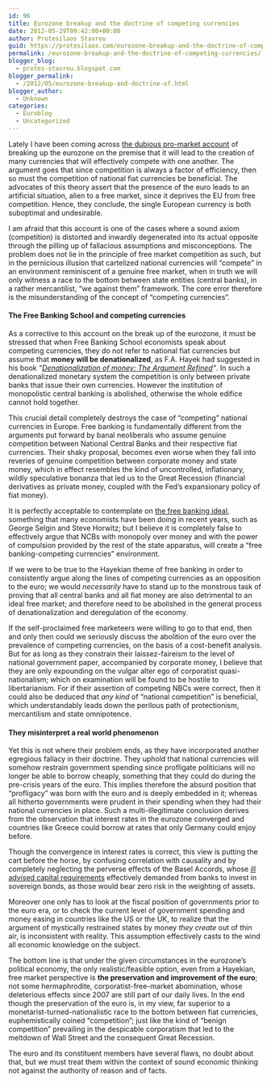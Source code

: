 ```yaml
---
id: 96
title: Eurozone breakup and the doctrine of competing currencies
date: 2012-05-29T09:42:00+00:00
author: Protesilaos Stavrou
guid: https://protesilaos.com/eurozone-breakup-and-the-doctrine-of-competing-currencies/
permalink: /eurozone-breakup-and-the-doctrine-of-competing-currencies/
blogger_blog:
  - protes-stavrou.blogspot.com
blogger_permalink:
  - /2012/05/eurozone-breakup-and-doctrine-of.html
blogger_author:
  - Unknown
categories:
  - Euroblog
  - Uncategorized
---
```

Lately I have been coming across <a href="http://www.ft.com/intl/cms/s/0/8386c83e-a368-11e1-988e-00144feabdc0.html#axzz1wBrlOSQm" target="_blank">the dubious pro-market account</a> of breaking up the eurozone on the premise that it will lead to the creation of many currencies that will effectively compete with one another. The argument goes that since competition is always a factor of efficiency, then so must the competition of national fiat currencies be beneficial. The advocates of this theory assert that the presence of the euro leads to an artificial situation, alien to a free market, since it deprives the EU from free competition. Hence, they conclude, the single European currency is both suboptimal and undesirable.

I am afraid that this account is one of the cases where a sound axiom (competition) is distorted and inwardly degenerated into its actual opposite through the pilling up of fallacious assumptions and misconceptions. The problem does not lie in the principle of free market competition as such, but in the pernicious illusion that cartelized national currencies will &#8220;compete&#8221; in an environment reminiscent of a genuine free market, when in truth we will only witness a race to the bottom between state entities (central banks), in a rather mercantilist, &#8220;we against them&#8221; framework. The core error therefore is the misunderstanding of the concept of &#8220;competing currencies&#8221;.

#### The Free Banking School and competing currencies

As a corrective to this account on the break up of the eurozone, it must be stressed that when Free Banking School economists speak about competing currencies, they do not refer to national fiat currencies but assume that **money will be denationalized**, as F.A. Hayek had suggested in his book _&#8220;<a href="http://mises.org/books/denationalisation.pdf" target="_blank">Denationalization of money: The Argument Refined</a>&#8220;_. In such a denationalized monetary system the competition is only between private banks that issue their own currencies. However the institution of monopolistic central banking is abolished, otherwise the whole edifice cannot hold together.

This crucial detail completely destroys the case of &#8220;competing&#8221; national currencies in Europe. Free banking is fundamentally different from the arguments put forward by banal neoliberals who assume genuine competition between National Central Banks and their respective fiat currencies. Their shaky proposal, becomes even worse when they fall into reveries of genuine competition between corporate money and state money, which in effect resembles the kind of uncontrolled, inflationary, wildly speculative bonanza that led us to the Great Recession (financial derivatives as private money, coupled with the Fed&#8217;s expansionary policy of fiat money).

It is perfectly acceptable to contemplate on <a href="http://www.freebanking.org/" target="_blank">the free banking ideal</a>, something that many economists have been doing in recent years, such as George Selgin and Steve Horwitz; but I believe it is completely false to effectively argue that NCBs with monopoly over money and with the power of compulsion provided by the rest of the state apparatus, will create a &#8220;free banking-competing currencies&#8221; environment.

If we were to be true to the Hayekian theme of free banking in order to consistently argue along the lines of competing currencies as an opposition to the euro; we would _necessarily_ have to stand up to the monstrous task of proving that all central banks and all fiat money are also detrimental to an ideal free market; and therefore need to be abolished in the general process of denationalization and deregulation of the economy.

If the self-proclaimed free marketeers were willing to go to that end, then and only then could we seriously discuss the abolition of the euro over the prevalence of competing currencies, on the basis of a cost-benefit analysis. But for as long as they constrain their laissez-faireism to the level of national government paper, accompanied by corporate money, I believe that they are only expounding on the vulgar alter ego of corporatist quasi-nationalism; which on examination will be found to be hostile to libertarianism. For if their assertion of competing NBCs were correct, then it could also be deduced that _any kind_ of &#8220;national competition&#8221; is beneficial, which understandably leads down the perilous path of protectionism, mercantilism and state omnipotence.

#### They misinterpret a real world phenomenon

Yet this is not where their problem ends, as they have incorporated another egregious fallacy in their doctrine. They uphold that national currencies will somehow restrain government spending since profligate politicians will no longer be able to borrow cheaply, something that they could do during the pre-crisis years of the euro. This implies therefore the absurd position that &#8220;profligacy&#8221; was born with the euro and is deeply embedded in it; whereas all hitherto governments were prudent in their spending when they had their national currencies in place. Such a multi-illegitimate conclusion derives from the observation that interest rates in the eurozone converged and countries like Greece could borrow at rates that only Germany could enjoy before.

Though the convergence in interest rates is correct, this view is putting the cart before the horse, by confusing correlation with causality and by completely neglecting the perverse effects of the Basel Accords, whose <a href="http://lolgreece.blogspot.co.uk/2011/12/lolgreece-christmas-carol.html" target="_bkank">ill advised capital requirements</a> effectively demanded from banks to invest in sovereign bonds, as those would bear zero risk in the weighting of assets.

Moreover one only has to look at the fiscal position of governments prior to the euro era, or to check the current level of government spending and money easing in countries like the US or the UK, to realize that the argument of mystically restrained states by money _they create_ out of thin air, is inconsistent with reality. This assumption effectively casts to the wind all economic knowledge on the subject.

The bottom line is that under the given circumstances in the eurozone&#8217;s political economy, the only realistic/feasible option, even from a Hayekian, free market perspective is **the preservation and improvement of the euro**; not some hermaphrodite, corporatist-free-market abomination, whose deleterious effects since 2007 are still part of our daily lives. In the end though the preservation of the euro is, in my view, far superior to a monetarist-turned-nationalistic race to the bottom between fiat currencies, euphemistically coined &#8220;competition&#8221;; just like the kind of &#8220;benign competition&#8221; prevailing in the despicable corporatism that led to the meltdown of Wall Street and the consequent Great Recession.

The euro and its constituent members have several flaws, no doubt about that, but we must treat them within the context of sound economic thinking not against the authority of reason and of facts.